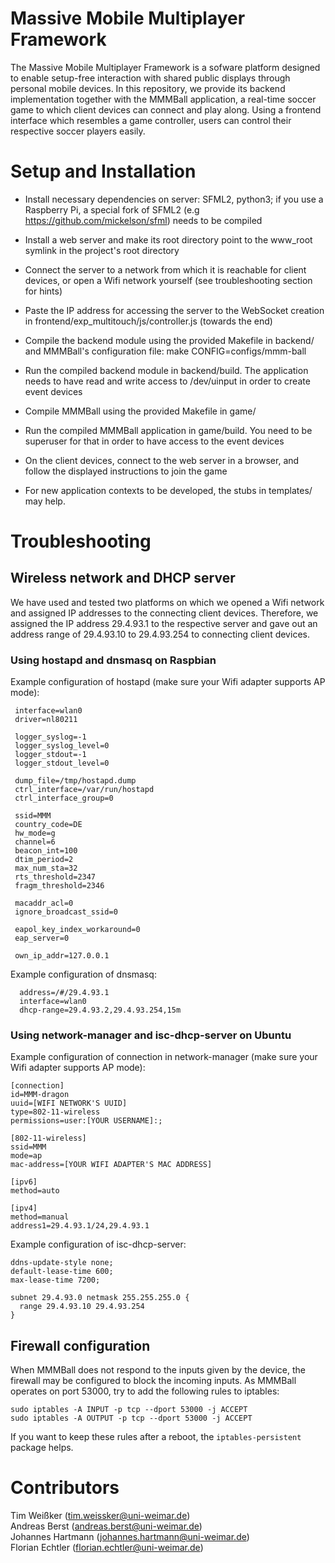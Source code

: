 # Massive Mobile Multiplayer Framework
The Massive Mobile Multiplayer Framework is a sofware platform designed to enable setup-free interaction with shared public displays through personal mobile devices. In this repository, we provide its backend implementation together with the MMMBall application, a real-time soccer game to which client devices can connect and play along. Using a frontend interface which resembles a game controller, users can control their respective soccer players easily.


# Setup and Installation
 - Install necessary dependencies on server: SFML2, python3; if you use a Raspberry Pi, a special fork of SFML2 (e.g https://github.com/mickelson/sfml) needs to be compiled
 - Install a web server and make its root directory point to the www_root symlink in the project's root directory
 - Connect the server to a network from which it is reachable for client devices, or open a Wifi network yourself (see troubleshooting section for hints)
 - Paste the IP address for accessing the server to the WebSocket creation in frontend/exp_multitouch/js/controller.js (towards the end)
 - Compile the backend module using the provided Makefile in backend/ and MMMBall's configuration file: make CONFIG=configs/mmm-ball
 - Run the compiled backend module in backend/build. The application needs to have read and write access to /dev/uinput in order to create event devices
 - Compile MMMBall using the provided Makefile in game/
 - Run the compiled MMMBall application in game/build. You need to be superuser for that in order to have access to the event devices
 - On the client devices, connect to the web server in a browser, and follow the displayed instructions to join the game

 - For new application contexts to be developed, the stubs in templates/ may help.

# Troubleshooting
## Wireless network and DHCP server
We have used and tested two platforms on which we opened a Wifi network and assigned IP addresses to the connecting client devices. Therefore, we assigned the IP address 29.4.93.1 to the respective server and gave out an address range of 29.4.93.10 to 29.4.93.254 to connecting client devices. 

### Using hostapd and dnsmasq on Raspbian
Example configuration of hostapd (make sure your Wifi adapter supports AP mode):

```
 interface=wlan0
 driver=nl80211
 
 logger_syslog=-1
 logger_syslog_level=0
 logger_stdout=-1
 logger_stdout_level=0
 
 dump_file=/tmp/hostapd.dump
 ctrl_interface=/var/run/hostapd
 ctrl_interface_group=0
 
 ssid=MMM
 country_code=DE
 hw_mode=g
 channel=6
 beacon_int=100
 dtim_period=2
 max_num_sta=32
 rts_threshold=2347
 fragm_threshold=2346
 
 macaddr_acl=0
 ignore_broadcast_ssid=0
 
 eapol_key_index_workaround=0
 eap_server=0
 
 own_ip_addr=127.0.0.1
```

Example configuration of dnsmasq:

```
  address=/#/29.4.93.1
  interface=wlan0
  dhcp-range=29.4.93.2,29.4.93.254,15m
```

### Using network-manager and isc-dhcp-server on Ubuntu
Example configuration of connection in network-manager (make sure your Wifi adapter supports AP mode):

```
[connection]
id=MMM-dragon
uuid=[WIFI NETWORK'S UUID]
type=802-11-wireless
permissions=user:[YOUR USERNAME]:;

[802-11-wireless]
ssid=MMM
mode=ap
mac-address=[YOUR WIFI ADAPTER'S MAC ADDRESS]

[ipv6]
method=auto

[ipv4]
method=manual
address1=29.4.93.1/24,29.4.93.1
```

Example configuration of isc-dhcp-server:

```
ddns-update-style none;
default-lease-time 600;
max-lease-time 7200;

subnet 29.4.93.0 netmask 255.255.255.0 {
  range 29.4.93.10 29.4.93.254
}
```


## Firewall configuration
When MMMBall does not respond to the inputs given by the device, the firewall may be configured to block the incoming inputs. As MMMBall operates on port 53000, try to add the following rules to iptables:

`sudo iptables -A INPUT -p tcp --dport 53000 -j ACCEPT`<br>
`sudo iptables -A OUTPUT -p tcp --dport 53000 -j ACCEPT`

If you want to keep these rules after a reboot, the `iptables-persistent` package helps.

# Contributors
Tim Weißker (tim.weissker@uni-weimar.de)<br>
Andreas Berst (andreas.berst@uni-weimar.de)<br>
Johannes Hartmann (johannes.hartmann@uni-weimar.de)<br>
Florian Echtler (florian.echtler@uni-weimar.de)
